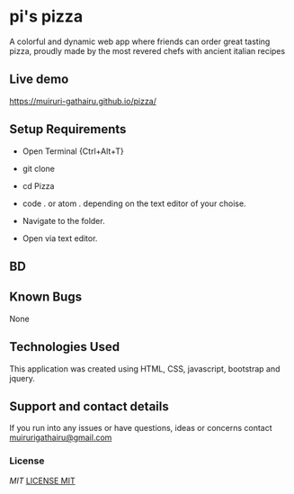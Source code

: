 # pi's pizza
A colorful and dynamic web app where friends can order great tasting pizza, proudly made by the most revered chefs with ancient italian recipes
## Live demo
 https://muiruri-gathairu.github.io/pizza/

## Setup Requirements
* Open Terminal {Ctrl+Alt+T}

* git clone 

* cd Pizza

* code . or atom . depending on the text editor of your choise.


* Navigate to the folder.
* Open via text editor.
## BD

## Known Bugs
None
## Technologies Used
This application was created using HTML, CSS, javascript, bootstrap and jquery.
## Support and contact details
If you run into any issues or have questions, ideas or concerns contact muirurigathairu@gmail.com
### License
*MIT*
[LICENSE MIT](./LICENSE)
